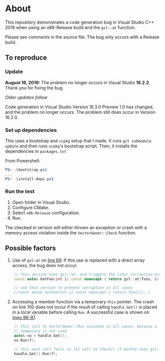 # About

This repository demonstrates a code generation bug in Visual Studio C++ 2019
when using an x86-Release build and the `gsl::at` function.

Please see comments in the source file. The bug only occurs with a Release build.

## To reproduce

### Update

**August 18, 2019:** The problem no longer occurs in Visual Studio **16.2.2**. Thank you for fixing the bug.

*Older updates follow*

Code generation in Visual Studio Version 16.3.0 Preview 1.0 has changed, and the problem no longer occurs.
The problem still does occur in Version 16.2.0.

### Set up dependencies

This uses a bootstrap and `vcpkg` setup that I made. It runs `git submodule update` and then
runs `vcpkg`'s bootstrap script. Then, it installs the dependencies in `packages.txt`

From Powershell:

```powershell
PS> .\bootstrap.ps1
...
PS> .\install-deps.ps1

```

### Run the test

1. Open folder in Visual Studio.
2. Configure CMake.
3. Select `x86-Release` configuration.
4. Run.

The checked in version will either thrown an exception or crash with a memory access
violation inside the `VectorOwner::Check` function.

## Possible factors

1. Use of `gsl:at` on [line 69](https://github.com/anticrisis/vs-temp-ref-method-invoke/blob/6fb24941d253f12248e31b82b32bcc971fe09a9f/vs-temp-ref-method-invoke/vs-temp-ref-method-invoke.cpp#L69).
If this use is replaced with a direct array access,
the bug does not occur.

```cpp
    // this version uses gsl::at, and triggers the later corruption error
    const auto& GetFoo(int i) const noexcept { return gsl::at(foos, i); }

    // use this version to prevent corruption in all cases
    //const auto& GetFoo(int i) const noexcept { return foos[i]; }
```

2. Accessing a member function via a temporary `this` pointer. The crash on line 100
does not occur if the result of calling `handle.Get()` is placed in a local variable
before calling `Run`. A successful case is shown on [lines 96-97](https://github.com/anticrisis/vs-temp-ref-method-invoke/blob/6fb24941d253f12248e31b82b32bcc971fe09a9f/vs-temp-ref-method-invoke/vs-temp-ref-method-invoke.cpp#L96-L97).

```cpp
    // this call to VectorOwner::Run succeeds in all cases, because a
    // temporary is not used
    auto& vo = handle.Get();
    vo.Run(f);

    // this next call fails in its call to Check() if GetFoo uses gsl::at
    handle.Get().Run(f);
```
